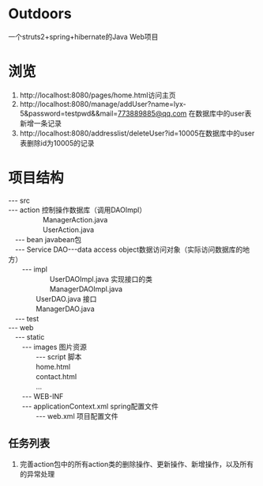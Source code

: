 ﻿# Outdoors
一个struts2+spring+hibernate的Java Web项目

# 浏览
1. http://localhost:8080/pages/home.html访问主页
2. http://localhost:8080/manage/addUser?name=lyx-5&password=testpwd&&mail=773889885@qq.com 在数据库中的user表新增一条记录
3. http://localhost:8080/addresslist/deleteUser?id=10005在数据库中的user表删除id为10005的记录

# 项目结构
--- src<br>
  --- action 控制操作数据库（调用DAOImpl）<br>
　　　　　ManagerAction.java<br>
　　　　　UserAction.java<br>
　--- bean javabean包<br>
　--- Service  DAO---data access object数据访问对象（实际访问数据库的地方）<br>
　　--- impl<br>
　　　　　　UserDAOImpl.java 实现接口的类<br>
　　　　　　ManagerDAOImpl.java<br>
　　　　UserDAO.java 接口<br>
　　　　ManagerDAO.java<br>
　--- test<br>
--- web<br>
　--- static<br>
　　--- images 图片资源<br>
　　　　--- script 脚本<br>
　　　　home.html<br>
　　　　contact.html<br>
　　　　...<br>
　　--- WEB-INF<br>
　　--- applicationContext.xml spring配置文件<br>
　　　　--- web.xml 项目配置文件<br>

## 任务列表
1. 完善action包中的所有action类的删除操作、更新操作、新增操作，以及所有的异常处理<br>
